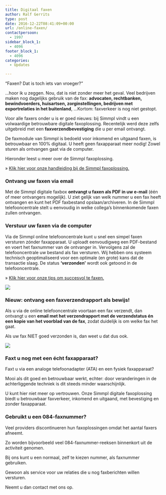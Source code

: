 ```yaml
---
title: Digitaal faxen
author: Ralf Gerrits
type: post
date: 2016-12-22T08:41:09+00:00
url: /online-faxen/
contactpersoon:
  - 1997
sidebar_block_1:
  - 4096
footer_block_1:
  - 4096
categories:
  - Updates

---
```

&#8220;Faxen? Dat is toch iets van vroeger?&#8221;

&#8230;hoor ik u zeggen. Nou, dat is niet zonder meer het geval. Veel bedrijven maken nog dagelijks gebruik van de fax: **advocaten, rechtbanken, bewindvoerders, huisartsen, zorginstellingen, bedrijven met exportrelaties in het buitenland**, &#8230;Kortom: faxverkeer is nog niet gestopt.

<!--more-->

Voor alle faxers onder u is er goed nieuws: bij Simmpl vindt u een volwaardige betrouwbare digitale faxoplossing. Recentelijk werd deze zelfs uitgebreid met een **faxverzendbevestiging** die u per email ontvangt.

De faxmodule van Simmpl is bedoeld voor inkomend en uitgaand faxen, is betrouwbaar en 100% digitaal. U heeft geen faxapparaat meer nodig! Zowel sturen als ontvangen gaat via de computer.

Hieronder leest u meer over de Simmpl faxoplossing.

&raquo; <a href="http://www.simmpl.nl/downloads/Simmpl_handleiding_faxbox_instellen_ontvangen_versturen.pdf" target="_blank">Klik hier voor onze handleiding bij de Simmpl faxoplossing.</a>

### Ontvang uw faxen via email

Met de Simmpl digitale faxbox **ontvangt u faxen als PDF in uw e-mail** (één of meer ontvangers mogelijk). U ziet gelijk van welk nummer u een fax heeft ontvangen en kunt het PDF faxbestand opslaan/archiveren. In de Simmpl telefooncentrale stelt u eenvoudig in welke collega&#8217;s binnenkomende faxen zullen ontvangen.

### Verstuur uw faxen via de computer

Via de Simmpl online telefooncentrale kunt u snel een simpel faxen versturen zónder faxapparaat. U uploadt eenvoudigweg een PDF-bestand en voert het faxnummer van de ontvanger in. Vervolgens zal de telefooncentrale uw bestand als fax versturen. Wij hebben ons systeem technisch geoptimaliseerd voor een optimale (en grote) kans dat de transactie slaag. De status **&#8216;verzonden&#8217;** wordt ook getoond in de telefooncentrale.

&raquo; <a href="http://www.simmpl.nl/downloads/Simmpl_technote_faxen_versturen.pdf" target="_blank">Klik hier voor onze tips om succesvol te faxen.</a>

<a href="http://www.simmpl.nl/downloads/Simmpl_handleiding_faxbox_instellen_ontvangen_versturen.pdf" target="_blank">
<img src="https://res.cloudinary.com/callvoip/image/upload/v1556647042/fax_versturen_400x304.png" class="aligncenter size-full" />
</a>


### Nieuw: ontvang een faxverzendrapport als bewijs!

Als u via de online telefooncentrale voortaan een fax verzendt, dan ontvangt u een **email met het verzendrapport met de verzendstatus én een kopie van het voorblad van de fax**, zodat duidelijk is om welke fax het gaat.

Als uw fax NIET goed verzonden is, dan weet u dat dus ook.

<a href="http://www.simmpl.nl/downloads/Simmpl_handleiding_faxbox_instellen_ontvangen_versturen.pdf" target="_blank"><img src="https://res.cloudinary.com/callvoip/image/upload/v1556647042/faxbevestiging_300x354.png" class="aligncenter size-full" /></a>

### Faxt u nog met een écht faxapparaat?

Faxt u via een analoge telefoonadapter (ATA) en een fysiek faxapparaat?

Mooi als dit goed en betrouwbaar werkt, echter: door veranderingen in de achterliggende techniek is dit steeds minder waarschijnlijk.

U kunt hier niet meer op vertrouwen. Onze Simmpl digitale faxoplossing biedt u betrouwbaar faxverkeer, inkomend en uitgaand, met bevestiging en zonder faxapparaat.

### Gebruikt u een 084-faxnummer?

Veel providers discontinueren hun faxoplossingen omdat het aantal faxers afneemt.

Zo worden bijvoorbeeld veel 084-faxnummer-reeksen binnenkort uit de activiteit genomen.

Bij ons kunt u een normaal, zelf te kiezen nummer, als faxnummer gebruiken.

Gewoon als service voor uw relaties die u nog faxberichten willen versturen.

Neemt u dan contact met ons op.